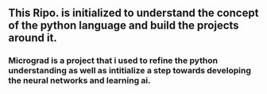 ## This Ripo. is initialized to understand the concept of the python language and build the projects around it.
### Micrograd is a project that i used to refine the python understanding as well as intitialize a step towards developing the neural networks and learning ai.
